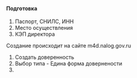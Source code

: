 #### Подготовка
1. Паспорт, СНИЛС, ИНН
2. Место осуществления
3. КЭП директора


Создание происходит на сайте m4d.nalog.gov.ru

1. Создать доверенность
2. Выбор типа - Едина форма довернености
3. 